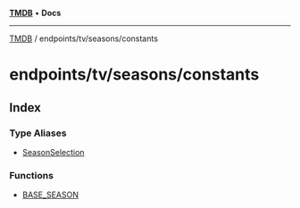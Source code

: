 [**TMDB**](../../../../README.md) • **Docs**

***

[TMDB](../../../../README.md) / endpoints/tv/seasons/constants

# endpoints/tv/seasons/constants

## Index

### Type Aliases

- [SeasonSelection](type-aliases/SeasonSelection.md)

### Functions

- [BASE\_SEASON](functions/BASE_SEASON.md)
